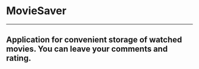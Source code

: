 # MovieSaver
---
## Application for convenient storage of watched movies. You can leave your comments and rating.

